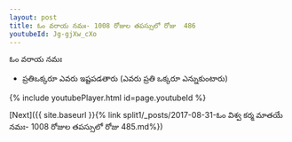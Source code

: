 ```yaml
---
layout: post
title: ఓం వరాయ నమః- 1008 రోజుల తపస్సులో రోజు  486
youtubeId: Jg-gjXw_cXo
---
```

 
 
 ఓం వరాయ నమః  
 
 -  ప్రతిఒక్కరూ ఎవరు ఇష్టపడతారు (ఎవరు ప్రతి ఒక్కరూ ఎన్నుకుంటారు) 
 
  
 
  
 
 
 
 
 
 


{% include youtubePlayer.html id=page.youtubeId %}
 
[Next]({{ site.baseurl }}{% link  split1/_posts/2017-08-31-ఓం విశ్వ కర్మ మాతయే నమః- 1008 రోజుల తపస్సులో రోజు  485.md%})
 
